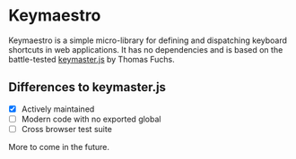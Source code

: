 # Keymaestro

Keymaestro is a simple micro-library for defining and dispatching keyboard shortcuts in web applications. It has no dependencies and is based on the battle-tested [keymaster.js](https://github.com/madrobby/keymaster) by Thomas Fuchs.

## Differences to keymaster.js

* [x] Actively maintained
* [ ] Modern code with no exported global
* [ ] Cross browser test suite

More to come in the future.
